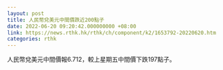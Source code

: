```yaml
---
layout: post
title: 人民幣兌美元中間價跌近200點子
date: 2022-06-20 09:20:42.000000000 +08:00
link: https://news.rthk.hk/rthk/ch/component/k2/1653792-20220620.htm
categories: rthk
---
```


人民幣兌美元中間價報6.712，較上星期五中間價下跌197點子。
